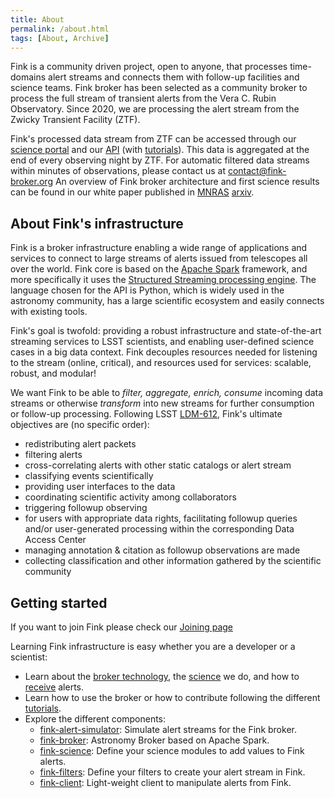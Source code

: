 ```yaml
---
title: About
permalink: /about.html
tags: [About, Archive]
---
```


Fink is a community driven project, open to anyone, that processes time-domains alert streams and connects them with follow-up facilities and science teams. Fink broker has been selected as a community broker to process the full stream of transient alerts from the Vera C. Rubin Observatory. Since 2020, we are processing the alert stream from the Zwicky Transient Facility (ZTF).

Fink's processed data stream from ZTF can be accessed through our [science portal](https://fink-portal.org) and our [API](https://fink-portal.org/api) (with [tutorials](https://github.com/astrolabsoftware/fink-notebook-template)). This data is aggregated at the end of every observing night by ZTF. For automatic filtered data streams within minutes of observations, please contact us at contact@fink-broker.org An overview of Fink broker architecture and first science results can be found in our white paper published in [MNRAS](https://academic.oup.com/mnras/article/501/3/3272/5992334) [arxiv](https://arxiv.org/abs/2009.10185).


## About Fink's infrastructure

Fink is a broker infrastructure enabling a wide range of applications and services to connect to large streams of alerts issued from telescopes all over the world. Fink core is based on the [Apache Spark](http://spark.apache.org/) framework, and more specifically it uses the [Structured Streaming processing engine](https://spark.apache.org/docs/latest/structured-streaming-programming-guide.html). The language chosen for the API is Python, which is widely used in the astronomy community, has a large scientific ecosystem and easily connects with existing tools.

Fink's goal is twofold: providing a robust infrastructure and state-of-the-art streaming services to LSST scientists, and enabling user-defined science cases in a big data context. Fink decouples resources needed for listening to the stream (online, critical), and resources used for services: scalable, robust, and modular!

We want Fink to be able to _filter, aggregate, enrich, consume_ incoming data streams or otherwise _transform_ into new streams for further consumption or follow-up processing. Following LSST [LDM-612](https://github.com/lsst/LDM-612), Fink's ultimate objectives are (no specific order):

* redistributing alert packets
* filtering alerts
* cross-correlating alerts with other static catalogs or alert stream
* classifying events scientifically
* providing user interfaces to the data
* coordinating scientific activity among collaborators
* triggering followup observing
* for users with appropriate data rights, facilitating followup queries and/or user-generated processing within the corresponding Data Access Center
* managing annotation & citation as followup observations are made
* collecting classification and other information gathered by the scientific community

## Getting started

If you want to join Fink please check our [Joining page](https://fink-broker.org/joining/)

Learning Fink infrastructure is easy whether you are a developer or a scientist:

* Learn about the [broker technology](https://fink-broker.readthedocs.io/en/latest/broker/introduction/), the [science](https://fink-broker.readthedocs.io/en/latest/science/introduction/) we do, and how to [receive](https://fink-broker.readthedocs.io/en/latest/fink-client/) alerts.
* Learn how to use the broker or how to contribute following the different [tutorials](https://fink-broker.readthedocs.io/en/latest/tutorials/introduction/).
* Explore the different components:
    * [fink-alert-simulator](https://github.com/astrolabsoftware/fink-alert-simulator): Simulate alert streams for the Fink broker.
    * [fink-broker](https://github.com/astrolabsoftware/fink-broker): Astronomy Broker based on Apache Spark.
    * [fink-science](https://github.com/astrolabsoftware/fink-science): Define your science modules to add values to Fink alerts.
    * [fink-filters](https://github.com/astrolabsoftware/fink-filters): Define your filters to create your alert stream in Fink.
    * [fink-client](https://github.com/astrolabsoftware/fink-client):  Light-weight client to manipulate alerts from Fink.
